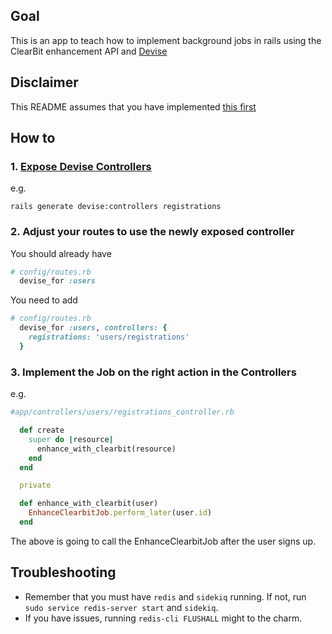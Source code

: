 ## Goal
This is an app to teach how to implement background jobs in rails using the ClearBit enhancement API and [Devise](https://github.com/heartcombo/devise#configuring-controllers)

## Disclaimer
This README assumes that you have implemented [this first](https://github.com/andrerferrer/background-jobs-demo)

## How to
### 1. [Expose Devise Controllers](https://github.com/heartcombo/devise#configuring-controllers)
e.g.
```shell 
rails generate devise:controllers registrations
```

### 2. Adjust your routes to use the newly exposed controller

You should already have

```ruby
# config/routes.rb
  devise_for :users
```

You need to add

```ruby
# config/routes.rb
  devise_for :users, controllers: {
    registrations: 'users/registrations'
  }
```

### 3. Implement the Job on the right action in the Controllers
e.g.
```ruby
#app/controllers/users/registrations_controller.rb

  def create
    super do |resource|
      enhance_with_clearbit(resource)
    end
  end

  private

  def enhance_with_clearbit(user)
    EnhanceClearbitJob.perform_later(user.id)
  end
```

The above is going to call the EnhanceClearbitJob after the user signs up.

## Troubleshooting
* Remember that you must have `redis` and `sidekiq` running. If not, run `sudo service redis-server start` and `sidekiq`.
* If you have issues, running `redis-cli FLUSHALL` might to the charm.
